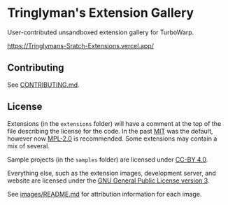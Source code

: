 # Tringlyman's Extension Gallery

User-contributed unsandboxed extension gallery for TurboWarp.

https://Tringlymans-Sratch-Extensions.vercel.app/

## Contributing

See [CONTRIBUTING.md](CONTRIBUTING.md).

## License

Extensions (in the `extensions` folder) will have a comment at the top of the file describing the license for the code. In the past [MIT](./licenses/MIT.txt) was the default, however now [MPL-2.0](./licenses/MPL-2.0.txt) is recommended. Some extensions may contain a mix of several.

Sample projects (in the `samples` folder) are licensed under [CC-BY 4.0](./licenses/CC-BY-4.0.txt).

Everything else, such as the extension images, development server, and website are licensed under the [GNU General Public License version 3](licenses/GPL-3.0.txt).

See [images/README.md](images/README.md) for attribution information for each image.
